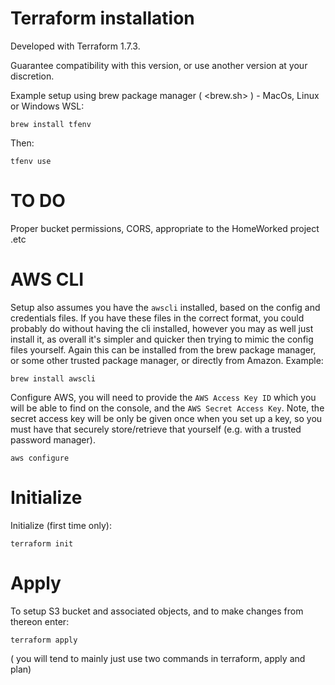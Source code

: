 # Terraform installation

Developed with Terraform 1.7.3.

Guarantee compatibility with this version, or use another version at your discretion.

Example setup using brew package manager ( <brew.sh> ) - MacOs, Linux or Windows WSL:

`brew install tfenv`

Then:

`tfenv use`

# TO DO

Proper bucket permissions, CORS, appropriate to the HomeWorked project .etc

# AWS CLI

Setup also assumes you have the `awscli` installed, based on the config and credentials files. If you have these files in the correct format, you could probably do without having the cli installed, however you may as well just install it, as overall it's simpler and quicker then trying to mimic the config files yourself. Again this can be installed from the brew package manager, or some other trusted package manager, or directly from Amazon. Example:

`brew install awscli`

Configure AWS, you will need to provide the `AWS Access Key ID` which you will be able to find on the console, and the `AWS Secret Access Key`. Note, the secret access key will be only be given once when you set up a key, so you must have that securely store/retrieve that yourself (e.g. with a trusted password manager).

`aws configure`

# Initialize

Initialize (first time only): 

`terraform init`

# Apply

To setup S3 bucket and associated objects, and to make changes from thereon enter:

`terraform apply`

( you will tend to mainly just use two commands in terraform, apply and plan)


